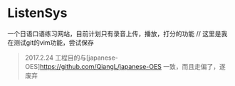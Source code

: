 # ListenSys
一个日语口语练习网站，目前计划只有录音上传，播放，打分的功能
// 这里是我在测试git的vim功能，尝试保存

> 2017.2.24 工程目的与[japanese-OES]https://github.com/QiangL/japanese-OES 一致，而且走偏了，遂废弃

